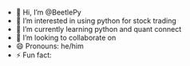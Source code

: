 - 👋 Hi, I’m @BeetlePy
- 👀 I’m interested in using python for stock trading
- 🌱 I’m currently learning python and quant connect
- 💞️ I’m looking to collaborate on 
- 😄 Pronouns: he/him
- ⚡ Fun fact:

<!---
BeetlePy/BeetlePy is a ✨ special ✨ repository because its `README.md` (this file) appears on your GitHub profile.
You can click the Preview link to take a look at your changes.
--->

